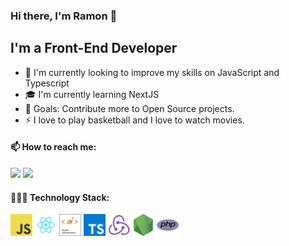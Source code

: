 ### Hi there, I'm Ramon  👋

## I'm a Front-End Developer

- 🌱 I'm currently looking to improve my skills on JavaScript and Typescript
- 🎓 I'm currently learning NextJS
- 🥅 Goals: Contribute more to Open Source projects.
- ⚡ I love to play basketball and I love to watch movies.

#### 📫 How to reach me:
[<img src="https://img.icons8.com/color/48/000000/linkedin.png" width="35px"/>](https://www.linkedin.com/in/ramoncp/)
<a href="mailto:ramoncavpires@gmail.com"> <img src="https://img.icons8.com/fluent/48/000000/gmail.png" width="35px"/> </a>

#### 👨🏻‍💻 Technology Stack:
<code><img width="35px" alt="Javascript" src="https://raw.githubusercontent.com/github/explore/80688e429a7d4ef2fca1e82350fe8e3517d3494d/topics/javascript/javascript.png"></code>
<code><img width="35px" alt="React" src="https://raw.githubusercontent.com/github/explore/80688e429a7d4ef2fca1e82350fe8e3517d3494d/topics/react/react.png"></code>
<code><img width="35px" alt="Styled Components" src="https://raw.githubusercontent.com/github/explore/80688e429a7d4ef2fca1e82350fe8e3517d3494d/topics/styled-components/styled-components.png"></code>
<code><img width="35px" alt="Typescript" src="https://raw.githubusercontent.com/github/explore/80688e429a7d4ef2fca1e82350fe8e3517d3494d/topics/typescript/typescript.png"></code>
<code><img width="35px" alt="Redux" src="https://raw.githubusercontent.com/github/explore/80688e429a7d4ef2fca1e82350fe8e3517d3494d/topics/redux/redux.png"></code>
<code><img width="35px" alt="NodeJS" src="https://raw.githubusercontent.com/github/explore/80688e429a7d4ef2fca1e82350fe8e3517d3494d/topics/nodejs/nodejs.png"></code>
<code><img width="35px" alt="NodeJS" src="https://raw.githubusercontent.com/github/explore/80688e429a7d4ef2fca1e82350fe8e3517d3494d/topics/php/php.png"></code>


<!--
<br />
<br />
<p align="center"><img src="https://visitor-badge.glitch.me/badge?page_id=ramoncp.ramoncp" alt="visitor badge" /> </p>

**RamonCP/ramoncp** is a ✨ _special_ ✨ repository because its `README.md` (this file) appears on your GitHub profile.

Here are some ideas to get you started:

- 🔭 I’m currently working on ...
- 🌱 I’m currently learning ...
- 👯 I’m looking to collaborate on ...
- 🤔 I’m looking for help with ...
- 💬 Ask me about ...
- 📫 How to reach me: ...
- 😄 Pronouns: ...
- ⚡ Fun fact: ...
-->
